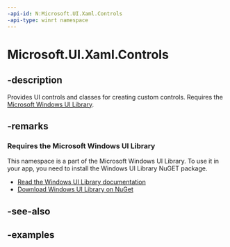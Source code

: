 ```yaml
---
-api-id: N:Microsoft.UI.Xaml.Controls
-api-type: winrt namespace
---
```


<!-- Namespace syntax.
namespace Microsoft.UI.Xaml.Controls 
-->

# Microsoft.UI.Xaml.Controls

## -description
Provides UI controls and classes for creating custom controls. Requires the [Microsoft Windows UI Library](https://aka.ms/winui-docs).

## -remarks

### Requires the Microsoft Windows UI Library 
This namespace is a part of the Microsoft Windows UI Library. To use it in your app, you need to install the Windows UI Library NuGET package. 

* [Read the Windows UI Library documentation](https://aka.ms/winui-docs)
* [Download Windows UI Library on NuGet](https://aka.ms/winui-nuget)

## -see-also

## -examples

